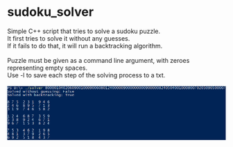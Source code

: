 # sudoku_solver
Simple C++ script that tries to solve a sudoku puzzle.<br>
It first tries to solve it without any guesses.<br>
If it fails to do that, it will run a backtracking algorithm.<br>
<br>
Puzzle must be given as a command line argument, with zeroes representing empty spaces.<br>
Use -l to save each step of the solving process to a txt.
<br>
<br>
<img src="Screenshot.png" alt="Screenshot with example">
